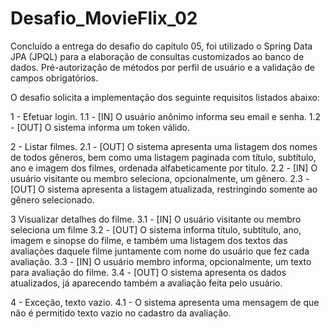 # Desafio_MovieFlix_02

Concluído a entrega do desafio do capítulo 05, foi utilizado o Spring Data JPA (JPQL) para a elaboração de consultas customizados ao banco de dados. Pré-autorização de métodos por perfil de usuário e a validação de campos obrigatórios.

O desafio solicita a implementação dos seguinte requisitos listados abaixo:

1 - Efetuar login.
1.1 - [IN] O usuário anônimo informa seu email e senha.
1.2 - [OUT] O sistema informa um token válido.

2 - Listar filmes.
2.1 - [OUT] O sistema apresenta uma listagem dos nomes de todos gêneros, bem como uma listagem paginada com título, subtítulo, ano e imagem dos filmes, ordenada alfabeticamente por título.
2.2 - [IN] O usuário visitante ou membro seleciona, opcionalmente, um gênero.
2.3 - [OUT] O sistema apresenta a listagem atualizada, restringindo somente ao gênero selecionado.

3 Visualizar detalhes do filme.
3.1 - [IN] O usuário visitante ou membro seleciona um filme
3.2 - [OUT] O sistema informa título, subtítulo, ano, imagem e sinopse do filme, e também uma listagem dos textos das avaliações daquele filme juntamente com nome do usuário que fez cada avaliação.
3.3 - [IN] O usuário membro informa, opcionalmente, um texto para avaliação do filme.
3.4 - [OUT] O sistema apresenta os dados atualizados, já aparecendo também a avaliação feita pelo usuário.

4 - Exceção, texto vazio.
4.1 - O sistema apresenta uma mensagem de que não é permitido texto vazio no cadastro da avaliação. 
